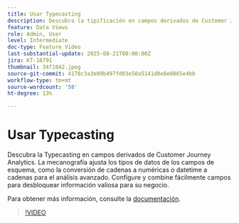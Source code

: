 ```yaml
---
title: Usar Typecasting
description: Descubra la tipificación en campos derivados de Customer Journey Analytics.
feature: Data Views
role: Admin, User
level: Intermediate
doc-type: Feature Video
last-substantial-update: 2025-08-21T00:00:00Z
jira: KT-18791
thumbnail: 3471042.jpeg
source-git-commit: 4170c3a3e09b497fd03e50a5141d0e8e0865e4bb
workflow-type: tm+mt
source-wordcount: '58'
ht-degree: 13%

---
```


# Usar Typecasting

Descubra la Typecasting en campos derivados de Customer Journey Analytics. La mecanografía ajusta los tipos de datos de los campos de esquema, como la conversión de cadenas a numéricas o datetime a cadenas para el análisis avanzado. Configure y combine fácilmente campos para desbloquear información valiosa para su negocio.

Para obtener más información, consulte la [documentación](https://experienceleague.adobe.com/es/docs/analytics-platform/using/cja-dataviews/derived-fields).

>[!VIDEO](https://video.tv.adobe.com/v/3471042/?learn=on)
